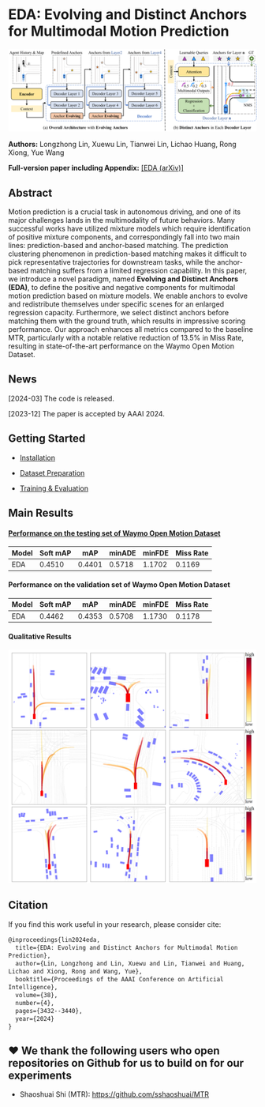 # EDA: Evolving and Distinct Anchors for Multimodal Motion Prediction


![teaser](docs/overall_architecture.png)

**Authors:** Longzhong Lin, Xuewu Lin, Tianwei Lin, Lichao Huang, Rong Xiong, Yue Wang

**Full-version paper including Appendix:** [[EDA (arXiv)]](https://arxiv.org/abs/2312.09501)

## Abstract
Motion prediction is a crucial task in autonomous driving, and one of its major challenges lands in the multimodality of future behaviors.
Many successful works have utilized mixture models which require identification of positive mixture components, and correspondingly fall into two main lines: prediction-based and anchor-based matching.
The prediction clustering phenomenon in prediction-based matching makes it difficult to pick representative trajectories for downstream tasks, while the anchor-based matching suffers from a limited regression capability.
In this paper, we introduce a novel paradigm, named **Evolving and Distinct Anchors (EDA)**, to define the positive and negative components for multimodal motion prediction based on mixture models.
We enable anchors to evolve and redistribute themselves under specific scenes for an enlarged regression capacity.
Furthermore, we select distinct anchors before matching them with the ground truth, which results in impressive scoring performance.
Our approach enhances all metrics compared to the baseline MTR, particularly with a notable relative reduction of 13.5\% in Miss Rate, resulting in state-of-the-art performance on the Waymo Open Motion Dataset.


## News

[2024-03] The code is released.

[2023-12] The paper is accepted by AAAI 2024.


## Getting Started

- [Installation](docs/INSTALL.md)

- [Dataset Preparation](docs/DATASET.md)

- [Training & Evaluation](docs/TRAIN_VAL.md)


## Main Results


#### [Performance on the testing set of Waymo Open Motion Dataset](https://waymo.com/open/challenges/2023/motion-prediction/)
|  Model  | Soft mAP | mAP    | minADE | minFDE | Miss Rate |
|---------|----------------|--------|--------|--------|--------|
|EDA      | 0.4510   | 0.4401 | 0.5718 | 1.1702 | 0.1169    |

#### Performance on the validation set of Waymo Open Motion Dataset

| Model | Soft mAP | mAP    | minADE | minFDE | Miss Rate |
| ----- | -------- | ------ | ------ | ------ | --------- |
| EDA   | 0.4462   | 0.4353 | 0.5708 | 1.1730 | 0.1178    |

#### Qualitative Results

![teaser](docs/qualitative_results.png)


## Citation
If you find this work useful in your research, please consider cite:
```
@inproceedings{lin2024eda,
  title={EDA: Evolving and Distinct Anchors for Multimodal Motion Prediction},
  author={Lin, Longzhong and Lin, Xuewu and Lin, Tianwei and Huang, Lichao and Xiong, Rong and Wang, Yue},
  booktitle={Proceedings of the AAAI Conference on Artificial Intelligence},
  volume={38},
  number={4},
  pages={3432--3440},
  year={2024}
}
```

## :heart: We thank the following users who open repositories on Github for us to build on for our experiments
- Shaoshuai Shi (MTR): https://github.com/sshaoshuai/MTR